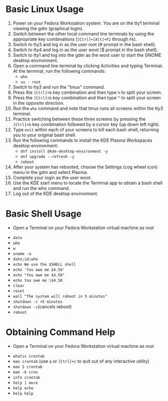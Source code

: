 # Basic Linux Usage
   1. Power on your Fedora Workstation system. You are on the tty1 terminal viewing the gdm (graphical login).
   2. Switch between the other local command line terminals by using the appropriate key combinations (`[Ctrl]+[Alt]+F2` through `F6`).
   3. Switch to tty3 and log in as the user root (# prompt in the bash shell). 
   4. Switch to tty4 and log in as the user woot ($ prompt in the bash shell). 
   5. Switch to tty1 and log into the gdm as the woot user to start the GNOME desktop environment. 
   6. Open a command line terminal by clicking Activities and typing Terminal. At the terminal, run the following commands:
       - `who`
       - `su - root` 
   7. Switch to tty3 and run the "tmux" command. 
   8. Press the `[Ctrl]+b` key combination and then type `%` to split your screen. 
   9. Press the `[Ctrl]+b` key combination and then type `“` to split your screen in the opposite direction. 
   10. Run the `who` command and note that tmux runs all screens within the tty3 terminal. 
   11. Practice switching between these three screens by pressing the `[Ctrl]+b` key combination followed by a cursor key (up down left right). 
   12. Type `exit` within each of your screens to kill each bash shell, returning you to your original bash shell.
   13. Run the following commands to install the KDE Plasma Workspaces desktop environment:
       - `dnf install @kde-desktop-environment -y`
       - `dnf upgrade --refresh -y`
       - `reboot`
   14. After your system has rebooted, choose the Settings (cog wheel icon) menu in the gdm and select Plasma. 
   15. Complete your login as the user woot.
   16. Use the KDE start menu to locate the Terminal app to obtain a bash shell and run the who command. 
   17. Log out of the KDE desktop environment. 

# Basic Shell Usage
   * Open a Terminal on your Fedora Workstation virtual machine as root
   - `date`
   - `who`
   - `w`
   - `uname -a`
   - `date;id;who`
   - `echo We use the $SHELL shell`
   - `echo 'You owe me $4.50'`
   - `echo "You owe me $4.50"`
   - `echo You owe me \$4.50`
   - `clear`
   - `reset`
   - `wall "The system will reboot in 5 minutes"`
   - `shutdown -r +5 minutes`
   - `shutdown -c`(cancels reboot)
   - `reboot`

# Obtaining Command Help
   * Open a Terminal on your Fedora Workstation virtual machine as root
   - `whatis crontab`
   - `man crontab` (use `q` or `[Ctrl]+c` to quit out of any interactive utility)
   - `man 5 crontab`
   - `man -k cron`
   - `info crontab`
   - `help | more`
   - `help echo`
   - `help help`
